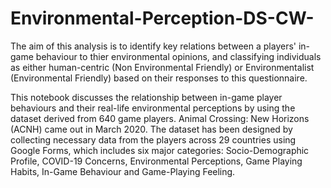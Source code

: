 # Environmental-Perception-DS-CW-
The aim of this analysis is to identify key relations between a players' in-game behaviour to thier environmental opinions, and classifying individuals as either human-centric (Non Environmental Friendly) or Environmentalist (Environmental Friendly) based on their responses to this questionnaire.

This notebook discusses the relationship between in-game player behaviours and their real-life environmental perceptions by using the dataset derived from 640 game players. Animal Crossing: New Horizons (ACNH) came out in March 2020. The dataset has been designed by collecting necessary data from the players across 29 countries using Google Forms, which includes six major categories: Socio-Demographic Profile, COVID-19 Concerns, Environmental Perceptions, Game Playing Habits, In-Game Behaviour and Game-Playing Feeling.
